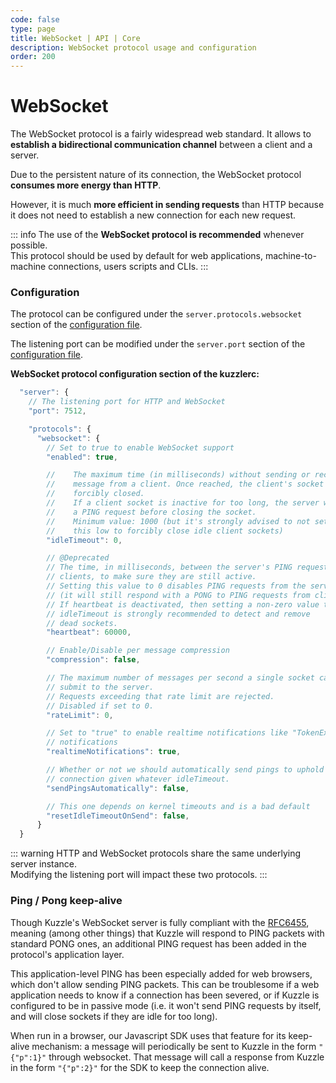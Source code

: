 ```yaml
---
code: false
type: page
title: WebSocket | API | Core
description: WebSocket protocol usage and configuration  
order: 200
---
```


# WebSocket

The WebSocket protocol is a fairly widespread web standard. It allows to **establish a bidirectional communication channel** between a client and a server.

Due to the persistent nature of its connection, the WebSocket protocol **consumes more energy than HTTP**.

However, it is much **more efficient in sending requests** than HTTP because it does not need to establish a new connection for each new request.

::: info
The use of the **WebSocket protocol is recommended** whenever possible.  
This protocol should be used by default for web applications, machine-to-machine connections, users scripts and CLIs.
:::

### Configuration

The protocol can be configured under the `server.protocols.websocket` section of the [configuration file](/core/2/guides/advanced/configuration).

The listening port can be modified under the `server.port` section of the [configuration file](/core/2/guides/advanced/configuration).

**WebSocket protocol configuration section of the kuzzlerc:**

```js
  "server": {
    // The listening port for HTTP and WebSocket
    "port": 7512,

    "protocols": {
      "websocket": {
        // Set to true to enable WebSocket support
        "enabled": true,

        //    The maximum time (in milliseconds) without sending or receiving a
        //    message from a client. Once reached, the client's socket is
        //    forcibly closed.
        //    If a client socket is inactive for too long, the server will send
        //    a PING request before closing the socket.
        //    Minimum value: 1000 (but it's strongly advised to not set a value
        //    this low to forcibly close idle client sockets)
        "idleTimeout": 0,

        // @Deprecated
        // The time, in milliseconds, between the server's PING requests to
        // clients, to make sure they are still active.
        // Setting this value to 0 disables PING requests from the server
        // (it will still respond with a PONG to PING requests from clients).
        // If heartbeat is deactivated, then setting a non-zero value to
        // idleTimeout is strongly recommended to detect and remove
        // dead sockets.
        "heartbeat": 60000,

        // Enable/Disable per message compression
        "compression": false,

        // The maximum number of messages per second a single socket can
        // submit to the server.
        // Requests exceeding that rate limit are rejected.
        // Disabled if set to 0.
        "rateLimit": 0,

        // Set to "true" to enable realtime notifications like "TokenExpired" 
        // notifications
        "realtimeNotifications": true,

        // Whether or not we should automatically send pings to uphold a stable 
        // connection given whatever idleTimeout.
        "sendPingsAutomatically": false,

        // This one depends on kernel timeouts and is a bad default
        "resetIdleTimeoutOnSend": false,
      }
  }
```

::: warning
HTTP and WebSocket protocols share the same underlying server instance.  
Modifying the listening port will impact these two protocols.
:::


<SinceBadge version="2.10.0" />

### Ping / Pong keep-alive

Though Kuzzle's WebSocket server is fully compliant with the [RFC6455](https://tools.ietf.org/html/rfc6455#section-5.5.2), meaning (among other things) that Kuzzle will respond to PING packets with standard PONG ones, an additional PING request has been added in the protocol's application layer.

This application-level PING has been especially added for web browsers, which don't allow sending PING packets. This can be troublesome if a web application needs to know if a connection has been severed, or if Kuzzle is configured to be in passive mode (i.e. it won't send PING requests by itself, and will close sockets if they are idle for too long).

When run in a browser, our Javascript SDK uses that feature for its keep-alive mechanism: a message will periodically be sent to Kuzzle in the form `"{"p":1}"` through websocket.
That message will call a response from Kuzzle in the form `"{"p":2}"` for the SDK to keep the connection alive.

